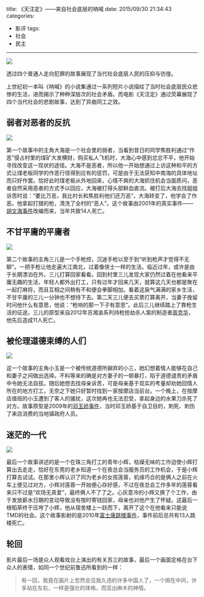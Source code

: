 title: 《天注定》——来自社会底层的呐喊
date: 2015/09/30 21:34:43
categories:
- 影评
tags:
- 社会
- 民主

---
![](http://7rf2ia.com1.z0.glb.clouddn.com/tianzhuding_eGlvbmdoYW5saW4xMzk0NDMxMTk3_1.jpg)

透过四个普通人走向犯罪的故事展现了当代社会底层人民的压抑与彷徨。
<!-- more -->

上世纪初一本叫《呐喊》的小说集通过一系列短片小说描绘了当时社会底层民众悲惨的生活，进而揭示了种种深层次的社会矛盾。而电影《天注定》通过荧幕展现了四个当代社会的悲剧故事，达到了异曲同工之效。

## 弱者对恶者的反抗

![](http://7rf2ia.com1.z0.glb.clouddn.com/tianzhuding_8UU4VCPM00B50003.jpg)

第一个故事中的主角大海是一个社会里的弱者，当看到昔日的同学焦胜利通过“作恶”侵占村里的煤矿大发横财，购买私人飞机时，大海心中感到忿忿不平，他开始寻找改变这一现状的途径。大海不是恶者，所以他一开始想通过上访这种和平的方式让煤老板同学的作恶行径得到应有的惩罚，可是由于无法获知中南海的具体地址而只好作罢。恰好此时煤老板从外地回来，心情不爽的大海抓住机会当面质问，恶者自然采用恶者的方式予以回应，大海被打得头部鲜血直流。被打后大海去找姐姐诉苦时说：“要比万恶，我比村长和焦胜利他们还万恶”，大海转变了，他学会了作恶。他拿起打猎的枪，清洗了全村的“恶人”。这个故事由2001年的真实事件——[胡文海事件](http://baike.baidu.com/subview/893763/10891065.htm)改编而来，当年共致14人死亡。

## 不甘平庸的平庸者

![](http://7rf2ia.com1.z0.glb.clouddn.com/tianzhuding_aTSin018.jpg)

第二个故事的主角三儿是一个手枪控，沉迷手枪以至于到“听到枪声才觉得不无聊”。一把手枪让他走遍大江南北，过着像侠士一样的生活。临近过年，或许是由于长期漂泊在外，三儿打算回家看看。回到村里三儿发现大家仍然过着在他看来平庸无趣的生活，年轻人都外出打工，只有过年才回来几天，就算这几天也都是聚在一起打麻将，而且互相之间稍有不和便会拳脚相加。看着这戾气满满的家乡生活，不甘平庸的三儿一分钟也不想待下去。第二天三儿便去买票打算离开，当妻子挽留时问他什么有意思，他说：“枪响的那一下子有意思”。此后三儿继续踏上了靠枪生活的征途。三儿的原型来自2012年苏湘渝系列持枪抢劫杀人案的制造者[周克华](http://baike.baidu.com/view/3198975.htm)，他先后造成11人死亡。

## 被伦理道德束缚的人们

![](http://7rf2ia.com1.z0.glb.clouddn.com/tianzhuding_20151001_011418.718.jpg)

这一个故事的主角小玉是一个被传统道德所摒弃的小三，她幻想着情人能够在自己和妻子之间做出选择。不料等来的确是对方妻子的一顿暴打，陷于道德谴责的矛盾中令她无法自拔。随后她想去找母亲诉苦，可是母亲基于现实的考量却劝她回情人所在的地方打工，无奈之下她只好暂时找到一家按摩店当前台。一个晚上，在按摩店值班的小玉遭到了客人的骚扰，这次她再也无法忍受，拿起身边的水果刀杀死了对方。故事原型是2009年的[邓玉娇事件](http://baike.baidu.com/view/2443586.htm)，当时邓玉娇基于自卫目的，刺死、刺伤了来店消费的当地镇政府人员。

## 迷茫的一代

![](http://7rf2ia.com1.z0.glb.clouddn.com/tianzhuding_20130514034843562.jpg)

最后一个故事讲述的是一个在珠三角打工的青年小辉，枯燥无味的工作迫使小辉打算出去走走，恰好在东莞的老乡知道一个在夜总会当服务员的工作机会，于是小辉打算去试试。在那里小辉认识了同为老乡的女孩莲蓉，机缘巧合的是俩人之前在火车上便见过对方，小辉对莲蓉一开始便心存好感，不过在夜总会工作多年的莲蓉看来只不过是“欢场无真爱”，最终俩人不了了之。心灰意冷的小辉又换了个工作，由于发放薪水日期的变动导致没有按时寄钱回家，母亲也对他产生了怀疑。这最后一根稻草终于压垮了小辉，他从宿舍楼上一跃而下，离开了这个在他看来只能说TMD的社会。这个故事影射的是2010年[富士康跳楼事件](http://baike.baidu.com/view/3624334.htm)，事件前后总共有13人跳楼死亡。

## 轮回
影片最后一场是众人观看戏台上演出的有关苏三的故事，最后一个画面定格在台下众人的表情，如同一个世纪前鲁迅所看到的一样：
> 有一回，我竟在画片上忽然会见我久违的许多中国人了，一个绑在中间，许多站在左右，一样是强壮的体格，而显出麻木的神情。